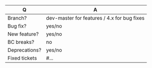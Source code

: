 | Q             | A                                                  |
|---------------|----------------------------------------------------|
| Branch?       | dev-master for features / 4.x for bug fixes        |
| Bug fix?      | yes/no                                             |
| New feature?  | yes/no                                             |
| BC breaks?    | no                                                 |
| Deprecations? | yes/no                                             |
| Fixed tickets | #...   <!-- #-prefixed issue number(s), if any --> |

<!--
Write a short README entry for your feature/bugfix here (replace this comment block.)
This will help people understand your PR and can be used as a start of the Doc PR.
-->

